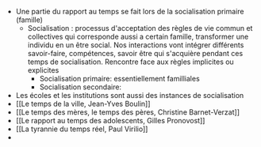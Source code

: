 - Une partie du rapport au temps se fait lors de la socialisation primaire (famille)
	- Socialisation : processus d'acceptation des règles de vie commun et collectives qui corresponde aussi a certain famille, transformer une individu en un être social. Nos interactions vont intégrer différents savoir-faire, compétences, savoir être qui s'acquière pendant ces temps de socialisation. Rencontre face aux règles implicites ou explicites
		- Socialisation primaire: essentiellement familliales
		- Socialisation secondaire:
- Les écoles et les institutions sont aussi des instances de socialisation
- [[Le temps de la ville, Jean-Yves Boulin]]
- [[Le temps des mères, le temps des pères, Christine Barnet-Verzat]]
- [[Le rapport au temps des adolescents, Gilles Pronovost]]
- [[La tyrannie du temps réel, Paul Virilio]]
-